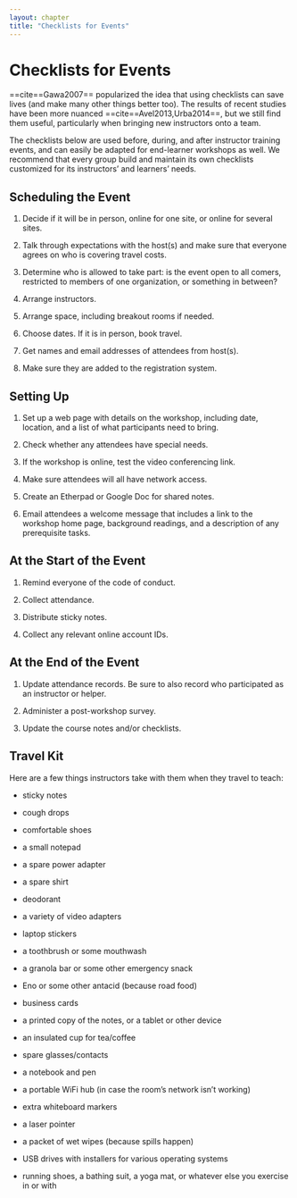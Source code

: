 ```yaml
---
layout: chapter
title: "Checklists for Events"
---
```

# Checklists for Events

\==cite==Gawa2007== popularized the idea that using checklists can save
lives (and make many other things better too). The results of recent
studies have been more nuanced ==cite==Avel2013,Urba2014==, but we still
find them useful, particularly when bringing new instructors onto a
team.

The checklists below are used before, during, and after instructor
training events, and can easily be adapted for end-learner workshops as
well. We recommend that every group build and maintain its own
checklists customized for its instructors’ and learners’ needs.

## Scheduling the Event

1.  Decide if it will be in person, online for one site, or online for
    several sites.

2.  Talk through expectations with the host(s) and make sure that
    everyone agrees on who is covering travel costs.

3.  Determine who is allowed to take part: is the event open to all
    comers, restricted to members of one organization, or something in
    between?

4.  Arrange instructors.

5.  Arrange space, including breakout rooms if needed.

6.  Choose dates. If it is in person, book travel.

7.  Get names and email addresses of attendees from host(s).

8.  Make sure they are added to the registration system.

## Setting Up

1.  Set up a web page with details on the workshop, including date,
    location, and a list of what participants need to bring.

2.  Check whether any attendees have special needs.

3.  If the workshop is online, test the video conferencing link.

4.  Make sure attendees will all have network access.

5.  Create an Etherpad or Google Doc for shared notes.

6.  Email attendees a welcome message that includes a link to the
    workshop home page, background readings, and a description of any
    prerequisite tasks.

## At the Start of the Event

1.  Remind everyone of the code of conduct.

2.  Collect attendance.

3.  Distribute sticky notes.

4.  Collect any relevant online account IDs.

## At the End of the Event

1.  Update attendance records. Be sure to also record who participated
    as an instructor or helper.

2.  Administer a post-workshop survey.

3.  Update the course notes and/or checklists.

## Travel Kit

Here are a few things instructors take with them when they travel to
teach:

  - sticky notes

  - cough drops

  - comfortable shoes

  - a small notepad

  - a spare power adapter

  - a spare shirt

  - deodorant

  - a variety of video adapters

  - laptop stickers

  - a toothbrush or some mouthwash

  - a granola bar or some other emergency snack

  - Eno or some other antacid (because road food)

  - business cards

  - a printed copy of the notes, or a tablet or other device

  - an insulated cup for tea/coffee

  - spare glasses/contacts

  - a notebook and pen

  - a portable WiFi hub (in case the room’s network isn’t working)

  - extra whiteboard markers

  - a laser pointer

  - a packet of wet wipes (because spills happen)

  - USB drives with installers for various operating systems

  - running shoes, a bathing suit, a yoga mat, or whatever else you
    exercise in or with
